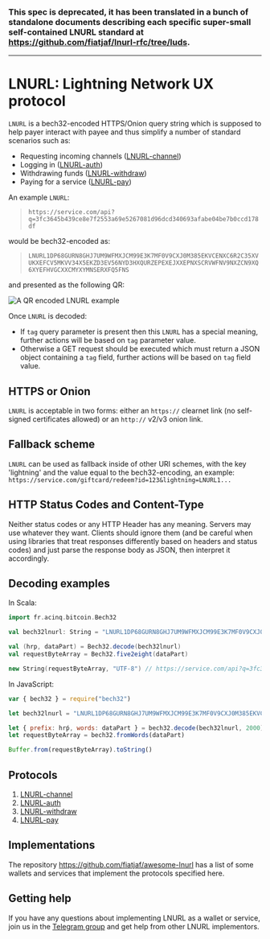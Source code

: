 ### This spec is deprecated, it has been translated in a bunch of standalone documents describing each specific super-small self-contained LNURL standard at https://github.com/fiatjaf/lnurl-rfc/tree/luds.

---

# LNURL: Lightning Network UX protocol

`LNURL` is a bech32-encoded HTTPS/Onion query string which is supposed to help payer interact with payee and thus simplify a number of standard scenarios such as:

- Requesting incoming channels ([LNURL-channel](lnurl-channel.md))
- Logging in ([LNURL-auth](lnurl-auth.md))
- Withdrawing funds ([LNURL-withdraw](lnurl-withdraw.md))
- Paying for a service ([LNURL-pay](lnurl-pay.md))

An example `LNURL`:
> `https://service.com/api?q=3fc3645b439ce8e7f2553a69e5267081d96dcd340693afabe04be7b0ccd178df`

would be bech32-encoded as:
> `LNURL1DP68GURN8GHJ7UM9WFMXJCM99E3K7MF0V9CXJ0M385EKVCENXC6R2C35XVUKXEFCV5MKVV34X5EKZD3EV56NYD3HXQURZEPEXEJXXEPNXSCRVWFNV9NXZCN9XQ6XYEFHVGCXXCMYXYMNSERXFQ5FNS`

and presented as the following QR:

![A QR encoded LNURL example](https://i.imgur.com/HbB7U1K.png)

Once `LNURL` is decoded:
- If `tag` query parameter is present then this `LNURL` has a special meaning, further actions will be based on `tag` parameter value.
- Otherwise a GET request should be executed which must return a JSON object containing a `tag` field, further actions will be based on `tag` field value.

## HTTPS or Onion

`LNURL` is acceptable in two forms: either an `https://` clearnet link (no self-signed certificates allowed) or an `http://` v2/v3 onion link.

## Fallback scheme

`LNURL` can be used as fallback inside of other URI schemes, with the key 'lightning' and the value equal to the bech32-encoding, an example: `https://service.com/giftcard/redeem?id=123&lightning=LNURL1...`

## HTTP Status Codes and Content-Type

Neither status codes or any HTTP Header has any meaning. Servers may use whatever they want. Clients should ignore them (and be careful when using libraries that treat responses differently based on headers and status codes) and just parse the response body as JSON, then interpret it accordingly.

## Decoding examples

In Scala:
```scala
import fr.acinq.bitcoin.Bech32

val bech32lnurl: String = "LNURL1DP68GURN8GHJ7UM9WFMXJCM99E3K7MF0V9CXJ0M385EKVCENXC6R2C35XVUKXEFCV5MKVV34X5EKZD3EV56NYD3HXQURZEPEXEJXXEPNXSCRVWFNV9NXZCN9XQ6XYEFHVGCXXCMYXYMNSERXFQ5FNS"

val (hrp, dataPart) = Bech32.decode(bech32lnurl)
val requestByteArray = Bech32.five2eight(dataPart)

new String(requestByteArray, "UTF-8") // https://service.com/api?q=3fc3645b439ce8e7f2553a69e5267081d96dcd340693afabe04be7b0ccd178df
```

In JavaScript:
```js
var { bech32 } = require("bech32")

let bech32lnurl = "LNURL1DP68GURN8GHJ7UM9WFMXJCM99E3K7MF0V9CXJ0M385EKVCENXC6R2C35XVUKXEFCV5MKVV34X5EKZD3EV56NYD3HXQURZEPEXEJXXEPNXSCRVWFNV9NXZCN9XQ6XYEFHVGCXXCMYXYMNSERXFQ5FNS"

let { prefix: hrṕ, words: dataPart } = bech32.decode(bech32lnurl, 2000)
let requestByteArray = bech32.fromWords(dataPart)

Buffer.from(requestByteArray).toString()
```

## Protocols

1. [LNURL-channel](lnurl-channel.md)
2. [LNURL-auth](lnurl-auth.md)
3. [LNURL-withdraw](lnurl-withdraw.md)
4. [LNURL-pay](lnurl-pay.md)

## Implementations

The repository https://github.com/fiatjaf/awesome-lnurl has a list of some wallets and services that implement the protocols specified here.

## Getting help

If you have any questions about implementing LNURL as a wallet or service, join us in the [Telegram group](https://t.me/lnurl) and get help from other LNURL implementors.
